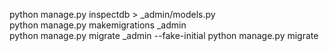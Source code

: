 python manage.py inspectdb > _admin/models.py  
python manage.py makemigrations _admin  
python manage.py migrate _admin --fake-initial 
python manage.py migrate

